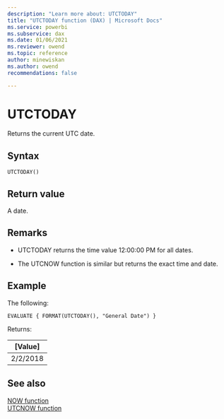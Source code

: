 ```yaml
---
description: "Learn more about: UTCTODAY"
title: "UTCTODAY function (DAX) | Microsoft Docs"
ms.service: powerbi 
ms.subservice: dax 
ms.date: 01/06/2021
ms.reviewer: owend
ms.topic: reference
author: minewiskan
ms.author: owend 
recommendations: false

---
```

# UTCTODAY

Returns the current UTC date.

## Syntax  
  
```dax
UTCTODAY()  
```
  
## Return value

A date.  
  
## Remarks  

- UTCTODAY returns the time value 12:00:00 PM for all dates.

- The UTCNOW function is similar but returns the exact time and date.
  
## Example

The following:
  
```dax
EVALUATE { FORMAT(UTCTODAY(), "General Date") }
```

Returns:

|[Value]  |
|---------|
|2/2/2018    |

## See also

[NOW function](now-function-dax.md)  
[UTCNOW function](utcnow-function-dax.md)  
